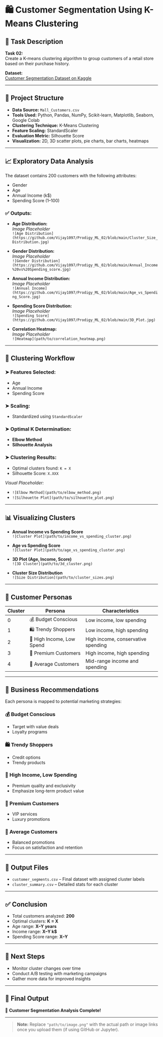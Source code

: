 # 🛍️ Customer Segmentation Using K-Means Clustering

## 📌 Task Description

**Task 02:**  
Create a K-means clustering algorithm to group customers of a retail store based on their purchase history.

**Dataset:**  
[Customer Segmentation Dataset on Kaggle](https://www.kaggle.com/datasets/vjchoudhary7/customer-segmentation-tutorial-in-python)

---

## 📂 Project Structure

- **Data Source:** `Mall_Customers.csv`
- **Tools Used:** Python, Pandas, NumPy, Scikit-learn, Matplotlib, Seaborn, Google Colab
- **Clustering Technique:** K-Means Clustering
- **Feature Scaling:** StandardScaler
- **Evaluation Metric:** Silhouette Score
- **Visualization:** 2D, 3D scatter plots, pie charts, bar charts, heatmaps

---

## 📈 Exploratory Data Analysis

The dataset contains 200 customers with the following attributes:
- Gender
- Age
- Annual Income (k$)
- Spending Score (1–100)

### ✅ Outputs:

- **Age Distribution:**  
  _Image Placeholder_  
  `![Age Distribution](https://github.com/Vijay1097/Prodigy_ML_02/blob/main/Cluster_Size_Distribution.jpg)`

- **Gender Distribution:**  
  _Image Placeholder_  
  `![Gender Distribution](https://github.com/Vijay1097/Prodigy_ML_02/blob/main/Annual_Income%20vs%20Spending_score.jpg)`

- **Annual Income Distribution:**  
  _Image Placeholder_  
  `![Annual Income](https://github.com/Vijay1097/Prodigy_ML_02/blob/main/Age_vs_Spending_Score.jpg)`

- **Spending Score Distribution:**  
  _Image Placeholder_  
  `![Spending Score](https://github.com/Vijay1097/Prodigy_ML_02/blob/main/3D_Plot.jpg)`

- **Correlation Heatmap:**  
  _Image Placeholder_  
  `![Heatmap](path/to/correlation_heatmap.png)`

---

## 🤖 Clustering Workflow

### ➤ Features Selected:
- Age  
- Annual Income  
- Spending Score

### ➤ Scaling:
- Standardized using `StandardScaler`

### ➤ Optimal K Determination:
- **Elbow Method**
- **Silhouette Analysis**

### ➤ Clustering Results:
- Optimal clusters found: `K = X`  
- Silhouette Score: `X.XXX`

_Visual Placeholder:_
- `![Elbow Method](path/to/elbow_method.png)`
- `![Silhouette Plot](path/to/silhouette_plot.png)`

---

## 📊 Visualizing Clusters

- **Annual Income vs Spending Score**  
  `![Cluster Plot](path/to/income_vs_spending_cluster.png)`

- **Age vs Spending Score**  
  `![Cluster Plot](path/to/age_vs_spending_cluster.png)`

- **3D Plot (Age, Income, Score)**  
  `![3D Cluster](path/to/3d_cluster.png)`

- **Cluster Size Distribution**  
  `![Size Distribution](path/to/cluster_sizes.png)`

---

## 👥 Customer Personas

| Cluster | Persona                   | Characteristics                                                                 |
|---------|---------------------------|----------------------------------------------------------------------------------|
| 0       | 💰 Budget Conscious        | Low income, low spending                                                        |
| 1       | 🛍️ Trendy Shoppers        | Low income, high spending                                                       |
| 2       | 💎 High Income, Low Spend | High income, conservative spending                                              |
| 3       | 👑 Premium Customers       | High income, high spending                                                      |
| 4       | 🎯 Average Customers       | Mid-range income and spending                                                   |

---

## 📌 Business Recommendations

Each persona is mapped to potential marketing strategies:

### 💰 Budget Conscious
- Target with value deals
- Loyalty programs

### 🛍️ Trendy Shoppers
- Credit options
- Trendy products

### 💎 High Income, Low Spending
- Premium quality and exclusivity
- Emphasize long-term product value

### 👑 Premium Customers
- VIP services
- Luxury promotions

### 🎯 Average Customers
- Balanced promotions
- Focus on satisfaction and retention

---

## 💾 Output Files

- `customer_segments.csv` – Final dataset with assigned cluster labels
- `cluster_summary.csv` – Detailed stats for each cluster

---

## ✅ Conclusion

- Total customers analyzed: **200**
- Optimal clusters: **K = X**
- Age range: **X–Y years**
- Income range: **X–Y k$**
- Spending Score range: **X–Y**

---

## 📌 Next Steps

- Monitor cluster changes over time
- Conduct A/B testing with marketing campaigns
- Gather more data for improved insights

---

## 🏁 Final Output

🎉 **Customer Segmentation Analysis Complete!**

---

> **Note:** Replace `"path/to/image.png"` with the actual path or image links once you upload them (if using GitHub or Jupyter).
